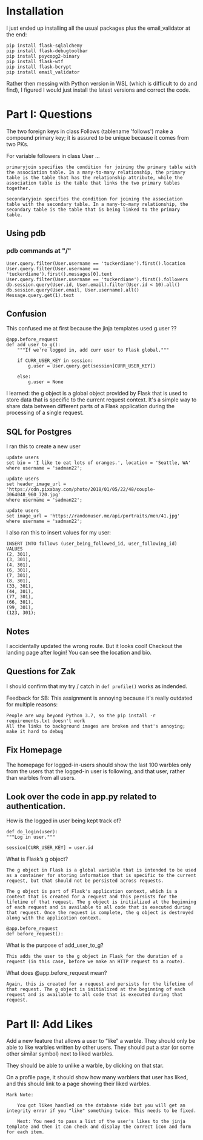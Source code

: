 
# Installation

I just ended up installing all the usual packages plus the email_validator at the end: 

	pip install flask-sqlalchemy
	pip install flask-debugtoolbar
	pip install psycopg2-binary
	pip install flask-wtf
	pip install flask-bcrypt
	pip install email_validator

Rather then messing with Python version in WSL (which is difficult to do and find), I figured I would just install the latest versions and correct the code. 

# Part I: Questions

The two foreign keys in class Follows (tablename 'follows') make a compound primary key; it is assured to be unique because it comes from two PKs.

For variable followers in class User ...

	primaryjoin specifies the condition for joining the primary table with the association table. In a many-to-many relationship, the primary table is the table that has the relationship attribute, while the association table is the table that links the two primary tables together.

	secondaryjoin specifies the condition for joining the association table with the secondary table. In a many-to-many relationship, the secondary table is the table that is being linked to the primary table.

## Using pdb

### pdb commands at "/"

	User.query.filter(User.username == 'tuckerdiane').first().location
	User.query.filter(User.username == 'tuckerdiane').first().messages[0].text
	User.query.filter(User.username == 'tuckerdiane').first().followers
	db.session.query(User.id, User.email).filter(User.id < 10).all()
	db.session.query(User.email, User.username).all()
	Message.query.get(1).text

## Confusion

This confused me at first because the jinja templates used g.user ??

	@app.before_request
	def add_user_to_g():
	    """If we're logged in, add curr user to Flask global."""

	    if CURR_USER_KEY in session:
	        g.user = User.query.get(session[CURR_USER_KEY])

	    else:
	        g.user = None

I learned: the g object is a global object provided by Flask that is used to store data that is specific to the current request context. It's a simple way to share data between different parts of a Flask application during the processing of a single request.

## SQL for Postgres

I ran this to create a new user

	update users
	set bio = 'I like to eat lots of oranges.', location = 'Seattle, WA'
	where username = 'sadman22';

	update users
	set header_image_url = 'https://cdn.pixabay.com/photo/2018/01/05/22/48/couple-3064048_960_720.jpg'
	where username = 'sadman22';

	update users
	set image_url = 'https://randomuser.me/api/portraits/men/41.jpg'
	where username = 'sadman22';

I also ran this to insert values for my user: 

	INSERT INTO follows (user_being_followed_id, user_following_id)
	VALUES 
	(2, 301),
	(3, 301),
	(4, 301),
	(6, 301),
	(7, 301),
	(8, 301),
	(33, 301),
	(44, 301),
	(77, 301),
	(66, 301),
	(99, 301),
	(123, 301);

## Notes

I accidentally updated the wrong route. But it looks cool! Checkout the landing page after login! You can see the location and bio.

## Questions for Zak

I should confirm that my try / catch in `def profile()` works as indended. 

Feedback for SB: This assignment is annoying because it's really outdated for multiple reasons:

	People are way beyond Python 3.7, so the pip install -r requirements.txt doesn't work
	All the links to background images are broken and that's annoying; make it hard to debug

## Fix Homepage

The homepage for logged-in-users should show the last 100 warbles only from the users that the logged-in user is following, and that user, rather than warbles from all users.

## Look over the code in app.py related to authentication.

How is the logged in user being kept track of?

	def do_login(user):
    """Log in user."""

    session[CURR_USER_KEY] = user.id

What is Flask’s g object?

	The g object in Flask is a global variable that is intended to be used as a container for storing information that is specific to the current request, but that should not be persisted across requests.

	The g object is part of Flask's application context, which is a context that is created for a request and this persists for the lifetime of that request. The g object is initialized at the beginning of each request and is available to all code that is executed during that request. Once the request is complete, the g object is destroyed along with the application context.

	@app.before_request
	def before_request():

What is the purpose of add_user_to_g?

	This adds the user to the g object in Flask for the duration of a request (in this case, before we make an HTTP request to a route).

What does @app.before_request mean?

	Again, this is created for a request and persists for the lifetime of that request. The g object is initialized at the beginning of each request and is available to all code that is executed during that request.

# Part II: Add Likes

Add a new feature that allows a user to “like” a warble. They should only be able to like warbles written by other users. They should put a star (or some other similar symbol) next to liked warbles.

They should be able to unlike a warble, by clicking on that star.

On a profile page, it should show how many warblers that user has liked, and this should link to a page showing their liked warbles.

	Mark Note: 
	
		You got likes handled on the database side but you will get an integrity error if you "like" something twice. This needs to be fixed.

		Next: You need to pass a list of the user's likes to the jinja template and then it can check and display the correct icon and form for each item.

